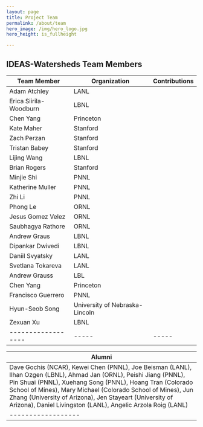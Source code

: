 ```yaml
---
layout: page
title: Project Team
permalink: /about/team
hero_image: /img/hero_logo.jpg
hero_height: is_fullheight

---
```

<h2>IDEAS-Watersheds Team Members</h2>

| Team Member | Organization | Contributions |
| ----------- | ------------ | --------  |
| Adam Atchley | LANL |  |
| Erica Siirila-Woodburn | LBNL |  |
| Chen Yang | Princeton |  |
| Kate Maher  | Stanford |  |
| Zach Perzan | Stanford |  |
| Tristan Babey | Stanford |  |
| Lijing Wang  | LBNL |  |
| Brian Rogers | Stanford |  |
| Minjie Shi  | PNNL |  |
| Katherine Muller | PNNL |  |
| Zhi Li    | PNNL |  |
| Phong Le  |  ORNL |  |
| Jesus Gomez Velez | ORNL |  |
| Saubhagya Rathore | ORNL   |  [<i class="fab fa-github"></i>](https://github.com/saubhagya-gatech)
| Andrew Graus | LBNL |  |
| Dipankar Dwivedi | LBNL | [<i class="fab fa-github"></i>](https://github.com/ddwivedi08) |
| Daniil Svyatsky | LANL |  |
| Svetlana Tokareva | LANL | |
| Andrew Grauss | LBL |  |
| Chen Yang | Princeton |  |
| Francisco Guerrero | PNNL |  |
| Hyun-Seob Song | University of Nebraska-Lincoln |  |
| Zexuan Xu   | LBNL  |[<i class="fab fa-github"></i>](https://github.com/zexuanxu) |
| ------------------  | ----- | ----- |


| Alumni |
| ------------------  |
| Dave Gochis (NCAR), Kewei Chen (PNNL), Joe Beisman (LANL), Ilhan Ozgen (LBNL), Ahmad Jan (ORNL), Peishi Jiang (PNNL), Pin Shuai   (PNNL), Xuehang Song (PNNL), Hoang Tran  (Colorado School of Mines), Mary Michael (Colorado School of Mines), Jun Zhang  (University of Arizona), Jen Stayeart (University of Arizona), Daniel Livingston (LANL), Angelic Arzola Roig (LANL) |
| ------------------  |


           
